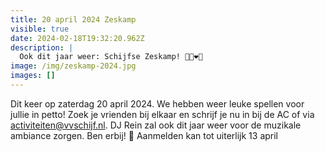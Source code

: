 ```yaml
---
title: 20 april 2024 Zeskamp
visible: true
date: 2024-02-18T19:32:20.962Z
description: |
  Ook dit jaar weer: Schijfse Zeskamp! 💪🏼❤️💛
image: /img/zeskamp-2024.jpg
images: []
---
```

Dit keer op zaterdag 20 april 2024. We hebben weer leuke spellen voor jullie in petto!
Zoek je vrienden bij elkaar en schrijf je nu in bij de AC of via activiteiten@vvschijf.nl. DJ Rein zal ook dit jaar weer voor de muzikale ambiance zorgen. Ben erbij! 🥳
Aanmelden kan tot uiterlijk 13 april